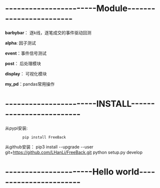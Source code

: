 # -----------------------Module------------------------

**barbybar**： 逐k线，逐笔成交的事件驱动回测

**alpha**: 因子测试

**event**：事件信号测试

**post**： 后处理模块

**display**： 可视化模块

**my_pd**：pandas常用操作

# -----------------------INSTALL-------------------------
从pypi安装:

            pip install FreeBack
从github安装： pip3 install --upgrade --user   git+https://github.com/LHanLi/FreeBack.git
            python setup.py develop

# ----------------------Hello world-----------------------
